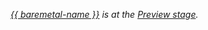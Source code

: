 _[{{ baremetal-name }}](../../baremetal/) is at the [Preview stage](../../overview/concepts/launch-stages.md)._